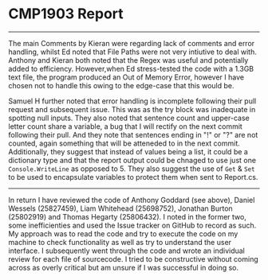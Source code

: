 # CMP1903 Report
---
The main Comments by Kieran were regarding lack of comments and error handling, whilst Ed noted that File Paths were not very intiutive to deal with. Anthony and Kieran both noted that the Regex was useful and potentially added to efficiency. However,when Ed stress-tested the code with a 1.3GB text file, the program produced an Out of Memory Error, however I have chosen not to handle this owing to the edge-case that this would be. 

Samuel H further noted that error handling is incomplete following their pull request and subsequent issue. This was as the try block was inadequate in spotting null inputs. They also noted that sentence count and upper-case letter count share a variable, a bug that I will rectify on the next commit following their pull. And they note that sentences ending in "!" or "?" are not counted, again something that will be atteneded to in the next commit. Additionally, they suggest that instead of values being a list, it could be a dictionary type and that the report output could be chnaged to use just one ``Console.WriteLine`` as opposed to 5. They also suggest the use of ``Get`` & ``Set`` to be used to encapsulate variables to protect them when sent to Report.cs.

---

In return I have reviewed the code of Anthony Goddard (see above), Daniel Wessels (25827459), Liam Whitehead (25698752), Jonathan Burton (25802919) and Thomas Hegarty (25806432). I noted in the former two, some inefficienties and used the Issue tracker on GitHub to record as such. My approach was to read the code and try to execute the code on my machine to check functionality as well as try to understand the user interface. I subsequently went through the code and wrote an individual review for each file of sourcecode. I tried to be constructive without coming across as overly critical but am unsure if I was successful in doing so.
